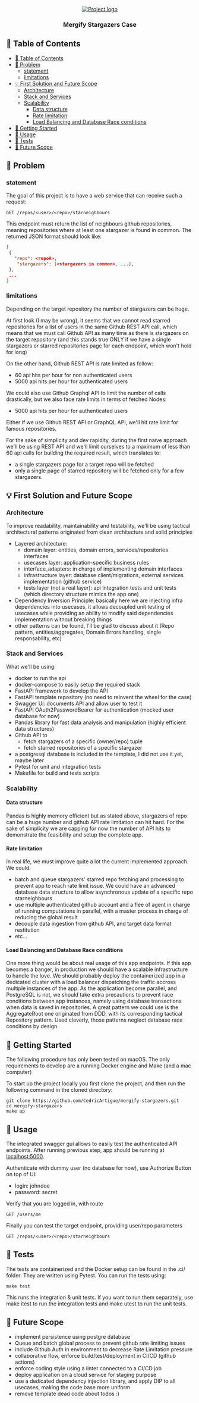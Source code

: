 <p align="center">
  <a href="" rel="noopener">
 <img src="./logo.png" alt="Project logo"></a>
</p>
<h3 align="center">Mergify Stargazers Case</h3>

## 📝 Table of Contents

- [📝 Table of Contents](#-table-of-contents)
- [🧐 Problem ](#-problem-)
  - [statement](#statement)
  - [limitations](#limitations)
- [💡 First Solution and Future Scope](#-first-solution-and-future-scope)
  - [Architecture](#architecture)
  - [Stack and Services](#stack-and-services)
  - [Scalability](#scalability)
    - [Data structure](#data-structure)
    - [Rate limitation](#rate-limitation)
    - [Load Balancing and Database Race conditions](#load-balancing-and-database-race-conditions)
- [🏁 Getting Started ](#-getting-started-)
- [🎈 Usage ](#-usage-)
- [🏁 Tests ](#-tests-)
- [🚀 Future Scope ](#-future-scope-)

## 🧐 Problem <a name = "problem_statement"></a>
### statement
The goal of this project is to have a web service that can receive such a request:
```
GET /repos/<user>/<repo>/starneighbours
```
This endpoint must return the list of neighbours github repositories, meaning repositories where at least one stargazer is found in common.
The returned JSON format should look like:
```json
[
 {
   "repo": <repoA>,
    "stargazers": [<stargazers in common>, ...],
 },
 ...
]
```

### limitations
Depending on the target repository the number of stargazers can be huge. 

At first look (I may be wrong), it seems that we cannot read starred repositories for a list of users in the same Github REST API call, which means that we must call Github API as many time as there is stargazers on the target repository (and this stands true ONLY if we have a single stargazers or starred repositories page for each endpoint, which won't hold for long)

On the other hand, Github REST API is rate limited as follow:
- 60 api hits per hour for non authenticated users
- 5000 api hits per hour for authenticated users

We could also use Github Graphql API to limit the number of calls drastically, but we also face rate limits in terms of fetched Nodes:
- 5000 api hits per hour for authenticated users

Either if we use Github REST API or GraphQL API, we'll hit rate limit for famous repositories.

For the sake of simplicity and dev rapidity, during the first naive approach we'll be using REST API and we'll limit ourselves to a maximum of less than 60 api calls for building the required result, which translates to:
- a single stargazers page for a target repo will be fetched
- only a single page of starred repository will be fetched only for a few stargazers.

## 💡 First Solution and Future Scope<a name = "solution"></a>
### Architecture

To improve readability, maintainability and testability, we'll be using tactical architectural patterns originated from clean architecture and solid principles
- Layered architecture:
  - domain layer: entities, domain errors, services/repositories interfaces
  - usecases layer: application-specific business rules
  - interface_adapters: in charge of implementing domain interfaces
  - infrastructure layer: database client/migrations, external services implementation (github service)
  - tests layer (not a real layer): api integration tests and unit tests (which directory structure mimics the app one) 
- Dependency Inversion Principle: basically here we are injecting infra dependencies into usecases, it allows decoupled unit testing of usecases while providing an ability to modify said dependencies implementation without breaking things 
- other patterns can be found, I'll be glad to discuss about it (Repo pattern, entities/aggregates, Domain Errors handling, single responsability, etc)

### Stack and Services
What we'll be using:
- docker to run the api
- docker-compose to easily setup the required stack
- FastAPI framework to develop the API
- FastAPI template repository (no need to reinvent the wheel for the case)
- Swagger UI: documents API and allow user to test it 
- FastAPI OAuth2PasswordBearer for authentication (mocked user database for now)
- Pandas library for fast data analysis and manipulation (highly efficient data structures)
- Github API to
  - fetch stargazers of a specific (owner/repo) tuple 
  - fetch starred repositories of a specific stargazer
- a postgresql database is included in the template, I did not use it yet, maybe later
- Pytest for unit and integration tests
- Makefile for build and tests scripts

### Scalability
#### Data structure
Pandas is highly memory efficient but as stated above, stargazers of repo can be a huge number and github API rate limitation can hit hard. For the sake of simplicity we are capping for now the number of API hits to demonstrate the feasibility and setup the complete app. 

#### Rate limitation
In real life, we must improve quite a lot the current implemented approach. We could:
- batch and queue stargazers' starred repo fetching and processing to prevent app to reach rate limit issue. We could have an advanced database data structure to allow asynchronous update of a specific repo starneighbours
- use multiple authenticated github account and a flee of agent in charge of running computations in parallel, with a master process in charge of reducing the global result
- decouple data ingestion from github API, and target data format restitution
- etc...

#### Load Balancing and Database Race conditions
One more thing would be about real usage of this app endpoints. If this app becomes a banger, in production we should have a scalable infrastructure to handle the love.
We should probably deploy the containerized app in a dedicated cluster with a load balancer dispatching the traffic accross multiple instances of the app.
As the application become parallel, and PostgreSQL is not, we should take extra precautions to prevent race conditions between app instances, namely using database transactions when data is saved in repositories. A great pattern we could use is the AggregateRoot one originated from DDD, with its corresponding tactical Repository pattern.
Used cleverly, those patterns neglect database race conditions by design.

## 🏁 Getting Started <a name = "getting_started"></a>

The following procedure has only been tested on macOS.
The only requirements to develop are a running Docker engine and Make (and a mac computer)

To start up the project locally you first clone the project, and then run the following command in the cloned directory:

```shell
git clone https://github.com/CedricArtigue/mergify-stargazers.git
cd mergify-stargazers
make up
```

## 🎈 Usage <a name="usage"></a>

The integrated swagger gui allows to easily test the authenticated API endpoints. After running previous step, app should be running at [localhost:5000](http://localhost:5000).

Authenticate with dummy user (no database for now), use Authorize Button on top of UI:
- login: johndoe
- password: secret 

Verify that you are logged in, with route
```
GET /users/me
```

Finally you can test the target endpoint, providing user/repo parameters
```
GET /repos/<user>/<repo>/starneighbours
```


## 🏁 Tests <a name = "tests"></a>

The tests are containerized and the Docker setup can be found in the .ci/ folder. They are written using Pytest. You can run the tests using:

```shell
make test
```

This runs the integration & unit tests. If you want to run them separately, use make itest to run the integration tests and make utest to run the unit tests.

## 🚀 Future Scope <a name = "future_scope"></a>
- implement persistence using postgre database
- Queue and batch global process to prevent github rate limiting issues
- include Github Auth in environment to decrease Rate Limitation pressure
- collaborative flow, enforce build/test/deployment in CI/CD (github actions)
- enforce coding style using a linter connected to a CI/CD job
- deploy application on a cloud service for staging purpose
- use a dedicated dependency injection library, and apply DIP to all usecases, making the code base more uniform
- remove template dead code about todos :)